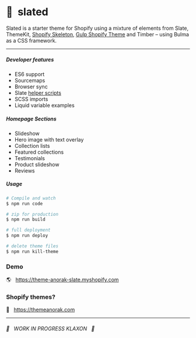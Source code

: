 # 🚧 &nbsp;slated

Slated is a starter theme for Shopify using a mixture of elements from Slate, ThemeKit, [Shopify Skeleton](https://github.com/Pixel2HTML/shopify-skeleton), [Gulp Shopify Theme](https://github.com/tmslnz/gulp-shopify-theme) and Timber – using Bulma as a CSS framework.

<hr>

##### Developer features
- ES6 support
- Sourcemaps
- Browser sync
- Slate [helper scripts](https://shopify.github.io/slate/js-examples/)
- SCSS imports
- Liquid variable examples

##### Homepage Sections
- Slideshow
- Hero image with text overlay
- Collection lists
- Featured collections
- Testimonials
- Product slideshow
- Reviews

##### Usage

```bash
# Compile and watch
$ npm run code

# zip for production
$ npm run build

# full deployment
$ npm run deploy

# delete theme files
$ npm run kill-theme
```
### Demo
🌎 &nbsp; https://theme-anorak-slate.myshopify.com

### Shopify themes? 

💸 &nbsp; https://themeanorak.com

<hr>

###### 🚨 &nbsp; WORK IN PROGRESS KLAXON &nbsp; 🚨
